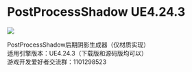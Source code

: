 # PostProcessShadow UE4.24.3
![](https://github.com/sitonmoon/PostProcessShadow/blob/demo.png)

PostProcessShadow后期阴影生成器（仅材质实现）  
适用引擎版本：UE4.24.3（下载版和源码版均可以）  
游戏开发爱好者交流群：1101298523  
